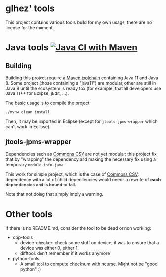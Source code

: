 # glhez' tools

This project contains various tools build for my own usage; there are no license for the moment.

# Java tools [![Java CI with Maven](https://github.com/glhez/tools/actions/workflows/build.yml/badge.svg)](https://github.com/glhez/tools/actions/workflows/build.yml)

## Building

Building  this  project  require  a  [Maven  toolchain][1]  containing Java 11 and Java 8. Some project (those
containing  a  "java11") are modular, other are still in Java 8 until the ecosystem is ready too (for example,
that all developers use Java 11++ for Eclipse, jEdit, ...).

The basic usage is to compile the project:

    ./mvnw clean install

Then, it may be imported in Eclipse (except for `jtools-jpms-wrapper` which can't work in Eclipse).

## jtools-jpms-wrapper

Dependencies  such as [Commons CSV][2] are not yet modular: this project fix that by "wrapping" the dependency
and making the necessary fix using a temporary `module-info.java`.

This  work  for  simple  project,  which  is  the  case  of  [Commons  CSV][2]: dependency with a lot of child
dependencies would needs a rewrite of **each** dependencies and is bound to fail.

Note that not doing that simply imply a warning.

# Other tools

If there is no README.md, consider the tool to be dead or non working:

- cpp-tools
  - device-checker: check some stuff on device; it was to ensure that a device was either 0, either 1.
  - difftool: don't remember if it works anymore
- python-tools
  - A small tool to compute checksum with ncurse. Might not be "good python" :)


[1]: https://maven.apache.org/guides/mini/guide-using-toolchains.html
[2]: https://commons.apache.org/proper/commons-csv/
